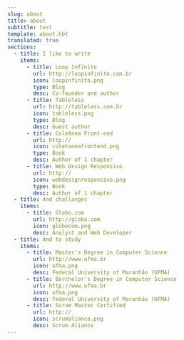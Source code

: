 ```yaml
---
slug: about
title: about
subtitle: test
template: about.hbt
translated: true
sections:
  - title: I like to write
    items:
      - title: Loop Infinito
        url: http://loopinfinito.com.br
        icon: loopinfinito.png
        type: Blog
        desc: Co-founder and author
      - title: Tableless
        url: http://tableless.com.br
        icon: tableless.png
        type: Blog
        desc: Guest author
      - title: Coleânea Front-end
        url: http://
        icon: coletaneafrontend.png
        type: Book
        desc: Author of 1 chapter
      - title: Web Design Responsivo
        url: http://
        icon: webdesignresponsivo.png
        type: Book
        desc: Author of 1 chapter
  - title: And challanges
    items:
      - title: Globo.com
        url: http://globo.com
        icon: globocom.png
        desc: Analyst and Web Developer
  - title: And to study
    items:
      - title: Master's Degree in Computer Science
        url: http://www.ufma.br
        icon: ufma.png
        desc: Federal University of Maranhão (UFMA)
      - title: Barchelor's Degree in Computer Science
        url: http://www.ufma.br
        icon: ufma.png
        desc: Federal University of Maranhão (UFMA)
      - title: Scrum Master Certified
        url: http://
        icon: scrumaliance.png
        desc: Scrum Aliance
---
```

